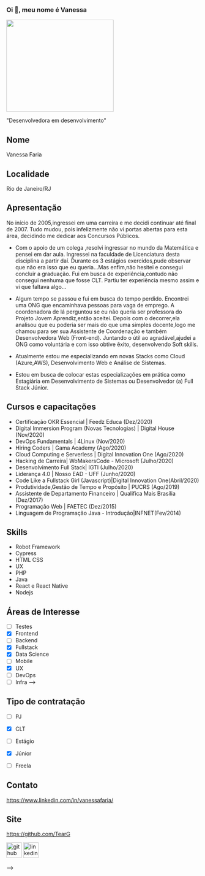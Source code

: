 ### Oi 👋, meu nome é Vanessa
<img src='https://upload.wikimedia.org/wikipedia/commons/0/01/Vanessa_braziliensis.jpg' height='240' width='280' >

"Desenvolvedora em desenvolvimento"

## Nome 

Vanessa Faria

## Localidade

Rio de Janeiro/RJ

## Apresentação

No início de 2005,ingressei em uma carreira e me decidi continuar até final de 2007. Tudo mudou, pois infelizmente não vi portas abertas para esta área, decidindo me dedicar aos Concursos Públicos.

- Com o apoio de um colega ,resolvi ingressar no mundo da Matemática e pensei em dar aula. Ingressei na faculdade de Licenciatura desta disciplina a partir daí.
Durante os 3 estágios exercidos,pude observar que não era isso que eu queria...Mas enfim,não hesitei e consegui concluir a graduação. Fui em busca de experiência,contudo não consegui nenhuma que fosse CLT. Partiu ter experiência mesmo assim e vi que faltava algo...

- Algum tempo se passou e fui em busca do tempo perdido. Encontrei uma ONG que encaminhava pessoas para vaga de emprego. A coordenadora de lá perguntou se eu não queria ser professora do Projeto Jovem Aprendiz,então aceitei. Depois com o decorrer,ela analisou que eu poderia ser mais do que uma simples docente,logo me chamou para ser sua Assistente de Coordenação e também Desenvolvedora Web (Front-end).
Juntando o útil ao agradável,ajudei a ONG como voluntária e com isso obtive êxito, desenvolvendo Soft skills.

- Atualmente estou me especializando em novas Stacks como Cloud (Azure,AWS), Desenvolvimento Web e Análise de Sistemas.

- Estou em busca de colocar estas especializações em prática como Estagiária em Desenvolvimento de Sistemas ou Desenvolvedor (a) Full Stack Júnior.

## Cursos e capacitações

- Certificação OKR Essencial | Feedz Educa (Dez/2020)
- Digital Immersion Program (Novas Tecnologias) | Digital House (Nov/2020)
- DevOps Fundamentals | 4Linux (Nov/2020)
- Hiring Coders | Gama Academy (Ago/2020)
- Cloud Computing e Serverless | Digital Innovation One (Ago/2020)
- Hacking de Carreira| WoMakersCode - Microsoft (Julho/2020)
- Desenvolvimento Full Stack| IGTI (Julho/2020)
- Liderança 4.0 | Nosso EAD - UFF (Junho/2020)
- Code Like a Fullstack Girl (Javascript)|Digital Innovation One(Abril/2020)
- Produtividade,Gestão de Tempo e Propósito | PUCRS (Ago/2019)
- Assistente de Departamento Financeiro | Qualifica Mais Brasília (Dez/2017)
- Programação Web | FAETEC (Dez/2015)
- Linguagem de Programação Java - Introdução|INFNET(Fev/2014)

## Skills
- Robot Framework
- Cypress
- HTML CSS
- UX
- PHP
- Java
- React e React Native
- Nodejs


## Áreas de Interesse

- [ ] Testes
- [x] Frontend
- [ ] Backend
- [x] Fullstack
- [x] Data Science
- [ ] Mobile
- [x] UX
- [ ] DevOps
- [ ] Infra
-->

## Tipo de contratação


- [ ] PJ
- [x] CLT
- [ ] Estágio
- [x] Júnior
- [ ] Freela


## Contato

 https://www.linkedin.com/in/vanessafaria/ 

## Site

 https://github.com/TearG 


[<img src='https://cdn.jsdelivr.net/npm/simple-icons@3.0.1/icons/github.svg' alt='github' height='40'>](https://github.com/https://github.com/TearG)  [<img src='https://cdn.jsdelivr.net/npm/simple-icons@3.0.1/icons/linkedin.svg' alt='linkedin' height='40'>](https://www.linkedin.com/in/https://www.linkedin.com/in/vanessafaria//)  


-->
